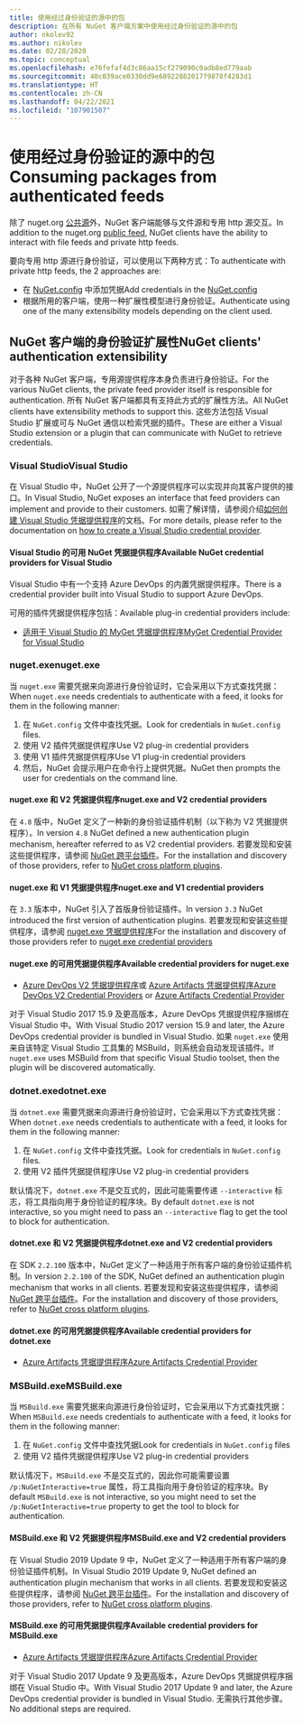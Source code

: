 ```yaml
---
title: 使用经过身份验证的源中的包
description: 在所有 NuGet 客户端方案中使用经过身份验证的源中的包
author: nkolev92
ms.author: nikolev
ms.date: 02/28/2020
ms.topic: conceptual
ms.openlocfilehash: e76fefaf4d3c86aa15cf279090c0adb8ed779aab
ms.sourcegitcommit: 40c039ace0330dd9e68922882017f9878f4283d1
ms.translationtype: HT
ms.contentlocale: zh-CN
ms.lasthandoff: 04/22/2021
ms.locfileid: "107901507"
---
```

# <a name="consuming-packages-from-authenticated-feeds"></a><span data-ttu-id="3be3e-103">使用经过身份验证的源中的包</span><span class="sxs-lookup"><span data-stu-id="3be3e-103">Consuming packages from authenticated feeds</span></span>

<span data-ttu-id="3be3e-104">除了 nuget.org [公共源](https://api.nuget.org/v3/index.json)外，NuGet 客户端能够与文件源和专用 http 源交互。</span><span class="sxs-lookup"><span data-stu-id="3be3e-104">In addition to the nuget.org [public feed](https://api.nuget.org/v3/index.json), NuGet clients have the ability to interact with file feeds and private http feeds.</span></span>


<span data-ttu-id="3be3e-105">要向专用 http 源进行身份验证，可以使用以下两种方式：</span><span class="sxs-lookup"><span data-stu-id="3be3e-105">To authenticate with private http feeds, the 2 approaches are:</span></span>

* <span data-ttu-id="3be3e-106">在 [NuGet.config](../reference/nuget-config-file.md#packagesourcecredentials) 中添加凭据</span><span class="sxs-lookup"><span data-stu-id="3be3e-106">Add credentials in the [NuGet.config](../reference/nuget-config-file.md#packagesourcecredentials)</span></span>
* <span data-ttu-id="3be3e-107">根据所用的客户端，使用一种扩展性模型进行身份验证。</span><span class="sxs-lookup"><span data-stu-id="3be3e-107">Authenticate using one of the many extensibility models depending on the client used.</span></span>

## <a name="nuget-clients-authentication-extensibility"></a><span data-ttu-id="3be3e-108">NuGet 客户端的身份验证扩展性</span><span class="sxs-lookup"><span data-stu-id="3be3e-108">NuGet clients' authentication extensibility</span></span>

<span data-ttu-id="3be3e-109">对于各种 NuGet 客户端，专用源提供程序本身负责进行身份验证。</span><span class="sxs-lookup"><span data-stu-id="3be3e-109">For the various NuGet clients, the private feed provider itself is responsible for authentication.</span></span>
<span data-ttu-id="3be3e-110">所有 NuGet 客户端都具有支持此方式的扩展性方法。</span><span class="sxs-lookup"><span data-stu-id="3be3e-110">All NuGet clients have extensibility methods to support this.</span></span> <span data-ttu-id="3be3e-111">这些方法包括 Visual Studio 扩展或可与 NuGet 通信以检索凭据的插件。</span><span class="sxs-lookup"><span data-stu-id="3be3e-111">These are either a Visual Studio extension or a plugin that can communicate with NuGet to retrieve credentials.</span></span>

### <a name="visual-studio"></a><span data-ttu-id="3be3e-112">Visual Studio</span><span class="sxs-lookup"><span data-stu-id="3be3e-112">Visual Studio</span></span>

<span data-ttu-id="3be3e-113">在 Visual Studio 中，NuGet 公开了一个源提供程序可以实现并向其客户提供的接口。</span><span class="sxs-lookup"><span data-stu-id="3be3e-113">In Visual Studio, NuGet exposes an interface that feed providers can implement and provide to their customers.</span></span> <span data-ttu-id="3be3e-114">如需了解详情，请参阅介绍[如何创建 Visual Studio 凭据提供程序](../reference/extensibility/NuGet-Credential-Providers-for-Visual-Studio.md)的文档。</span><span class="sxs-lookup"><span data-stu-id="3be3e-114">For more details, please refer to the documentation on [how to create a Visual Studio credential provider](../reference/extensibility/NuGet-Credential-Providers-for-Visual-Studio.md).</span></span>

#### <a name="available-nuget-credential-providers-for-visual-studio"></a><span data-ttu-id="3be3e-115">Visual Studio 的可用 NuGet 凭据提供程序</span><span class="sxs-lookup"><span data-stu-id="3be3e-115">Available NuGet credential providers for Visual Studio</span></span>

<span data-ttu-id="3be3e-116">Visual Studio 中有一个支持 Azure DevOps 的内置凭据提供程序。</span><span class="sxs-lookup"><span data-stu-id="3be3e-116">There is a credential provider built into Visual Studio to support Azure DevOps.</span></span>


<span data-ttu-id="3be3e-117">可用的插件凭据提供程序包括：</span><span class="sxs-lookup"><span data-stu-id="3be3e-117">Available plug-in credential providers include:</span></span>

* [<span data-ttu-id="3be3e-118">适用于 Visual Studio 的 MyGet 凭据提供程序</span><span class="sxs-lookup"><span data-stu-id="3be3e-118">MyGet Credential Provider for Visual Studio</span></span>](http://docs.myget.org/docs/reference/credential-provider-for-visual-studio)

### <a name="nugetexe"></a><span data-ttu-id="3be3e-119">nuget.exe</span><span class="sxs-lookup"><span data-stu-id="3be3e-119">nuget.exe</span></span>

<span data-ttu-id="3be3e-120">当 `nuget.exe` 需要凭据来向源进行身份验证时，它会采用以下方式查找凭据：</span><span class="sxs-lookup"><span data-stu-id="3be3e-120">When `nuget.exe` needs credentials to authenticate with a feed, it looks for them in the following manner:</span></span>

1. <span data-ttu-id="3be3e-121">在 `NuGet.config` 文件中查找凭据。</span><span class="sxs-lookup"><span data-stu-id="3be3e-121">Look for credentials in `NuGet.config` files.</span></span>
1. <span data-ttu-id="3be3e-122">使用 V2 插件凭据提供程序</span><span class="sxs-lookup"><span data-stu-id="3be3e-122">Use V2 plug-in credential providers</span></span>
1. <span data-ttu-id="3be3e-123">使用 V1 插件凭据提供程序</span><span class="sxs-lookup"><span data-stu-id="3be3e-123">Use V1 plug-in credential providers</span></span>
1. <span data-ttu-id="3be3e-124">然后，NuGet 会提示用户在命令行上提供凭据。</span><span class="sxs-lookup"><span data-stu-id="3be3e-124">NuGet then prompts the user for credentials on the command line.</span></span>

#### <a name="nugetexe-and-v2-credential-providers"></a><span data-ttu-id="3be3e-125">nuget.exe 和 V2 凭据提供程序</span><span class="sxs-lookup"><span data-stu-id="3be3e-125">nuget.exe and V2 credential providers</span></span>

<span data-ttu-id="3be3e-126">在 `4.8` 版中，NuGet 定义了一种新的身份验证插件机制（以下称为 V2 凭据提供程序）。</span><span class="sxs-lookup"><span data-stu-id="3be3e-126">In version `4.8` NuGet defined a new authentication plugin mechanism, hereafter referred to as V2 credential providers.</span></span>
<span data-ttu-id="3be3e-127">若要发现和安装这些提供程序，请参阅 [NuGet 跨平台插件](../reference/extensibility/NuGet-Cross-Platform-Plugins.md#plugin-installation-and-discovery)。</span><span class="sxs-lookup"><span data-stu-id="3be3e-127">For the installation and discovery of those providers, refer to [NuGet cross platform plugins](../reference/extensibility/NuGet-Cross-Platform-Plugins.md#plugin-installation-and-discovery).</span></span>

#### <a name="nugetexe-and-v1-credential-providers"></a><span data-ttu-id="3be3e-128">nuget.exe 和 V1 凭据提供程序</span><span class="sxs-lookup"><span data-stu-id="3be3e-128">nuget.exe and V1 credential providers</span></span>

<span data-ttu-id="3be3e-129">在 `3.3` 版本中，NuGet 引入了首版身份验证插件。</span><span class="sxs-lookup"><span data-stu-id="3be3e-129">In version `3.3` NuGet introduced the first version of authentication plugins.</span></span>
<span data-ttu-id="3be3e-130">若要发现和安装这些提供程序，请参阅 [nuget.exe 凭据提供程序](../reference/extensibility/nuget-exe-Credential-Providers.md#nugetexe-credential-provider-discovery)</span><span class="sxs-lookup"><span data-stu-id="3be3e-130">For the installation and discovery of those providers refer to [nuget.exe credential providers](../reference/extensibility/nuget-exe-Credential-Providers.md#nugetexe-credential-provider-discovery)</span></span>

#### <a name="available-credential-providers-for-nugetexe"></a><span data-ttu-id="3be3e-131">nuget.exe 的可用凭据提供程序</span><span class="sxs-lookup"><span data-stu-id="3be3e-131">Available credential providers for nuget.exe</span></span>

* <span data-ttu-id="3be3e-132">[Azure DevOps V2 凭据提供程序](/azure/devops/artifacts/nuget/nuget-exe#add-a-feed-to-nuget-482-or-later)或 [Azure Artifacts 凭据提供程序](https://github.com/microsoft/artifacts-credprovider)</span><span class="sxs-lookup"><span data-stu-id="3be3e-132">[Azure DevOps V2 Credential Providers](/azure/devops/artifacts/nuget/nuget-exe#add-a-feed-to-nuget-482-or-later) or [Azure Artifacts Credential Provider](https://github.com/microsoft/artifacts-credprovider)</span></span>

<span data-ttu-id="3be3e-133">对于 Visual Studio 2017 15.9 及更高版本，Azure DevOps 凭据提供程序捆绑在 Visual Studio 中。</span><span class="sxs-lookup"><span data-stu-id="3be3e-133">With Visual Studio 2017 version 15.9 and later, the Azure DevOps credential provider is bundled in Visual Studio.</span></span>
<span data-ttu-id="3be3e-134">如果 `nuget.exe` 使用来自该特定 Visual Studio 工具集的 MSBuild，则系统会自动发现该插件。</span><span class="sxs-lookup"><span data-stu-id="3be3e-134">If `nuget.exe` uses MSBuild from that specific Visual Studio toolset, then the plugin will be discovered automatically.</span></span>

### <a name="dotnetexe"></a><span data-ttu-id="3be3e-135">dotnet.exe</span><span class="sxs-lookup"><span data-stu-id="3be3e-135">dotnet.exe</span></span>

<span data-ttu-id="3be3e-136">当 `dotnet.exe` 需要凭据来向源进行身份验证时，它会采用以下方式查找凭据：</span><span class="sxs-lookup"><span data-stu-id="3be3e-136">When `dotnet.exe` needs credentials to authenticate with a feed, it looks for them in the following manner:</span></span>

1. <span data-ttu-id="3be3e-137">在 `NuGet.config` 文件中查找凭据。</span><span class="sxs-lookup"><span data-stu-id="3be3e-137">Look for credentials in `NuGet.config` files.</span></span>
1. <span data-ttu-id="3be3e-138">使用 V2 插件凭据提供程序</span><span class="sxs-lookup"><span data-stu-id="3be3e-138">Use V2 plug-in credential providers</span></span>

<span data-ttu-id="3be3e-139">默认情况下，`dotnet.exe` 不是交互式的，因此可能需要传递 `--interactive` 标志，将工具指向用于身份验证的程序块。</span><span class="sxs-lookup"><span data-stu-id="3be3e-139">By default `dotnet.exe` is not interactive, so you might need to pass an `--interactive` flag to get the tool to block for authentication.</span></span>

#### <a name="dotnetexe-and-v2-credential-providers"></a><span data-ttu-id="3be3e-140">dotnet.exe 和 V2 凭据提供程序</span><span class="sxs-lookup"><span data-stu-id="3be3e-140">dotnet.exe and V2 credential providers</span></span>

<span data-ttu-id="3be3e-141">在 SDK `2.2.100` 版本中，NuGet 定义了一种适用于所有客户端的身份验证插件机制。</span><span class="sxs-lookup"><span data-stu-id="3be3e-141">In version `2.2.100` of the SDK, NuGet defined an authentication plugin mechanism that works in all clients.</span></span>
<span data-ttu-id="3be3e-142">若要发现和安装这些提供程序，请参阅 [NuGet 跨平台插件](../reference/extensibility/NuGet-Cross-Platform-Plugins.md#plugin-installation-and-discovery)。</span><span class="sxs-lookup"><span data-stu-id="3be3e-142">For the installation and discovery of those providers, refer to [NuGet cross platform plugins](../reference/extensibility/NuGet-Cross-Platform-Plugins.md#plugin-installation-and-discovery).</span></span>

#### <a name="available-credential-providers-for-dotnetexe"></a><span data-ttu-id="3be3e-143">dotnet.exe 的可用凭据提供程序</span><span class="sxs-lookup"><span data-stu-id="3be3e-143">Available credential providers for dotnet.exe</span></span>

* [<span data-ttu-id="3be3e-144">Azure Artifacts 凭据提供程序</span><span class="sxs-lookup"><span data-stu-id="3be3e-144">Azure Artifacts Credential Provider</span></span>](https://github.com/microsoft/artifacts-credprovider)

### <a name="msbuildexe"></a><span data-ttu-id="3be3e-145">MSBuild.exe</span><span class="sxs-lookup"><span data-stu-id="3be3e-145">MSBuild.exe</span></span>

<span data-ttu-id="3be3e-146">当 `MSBuild.exe` 需要凭据来向源进行身份验证时，它会采用以下方式查找凭据：</span><span class="sxs-lookup"><span data-stu-id="3be3e-146">When `MSBuild.exe` needs credentials to authenticate with a feed, it looks for them in the following manner:</span></span>

1. <span data-ttu-id="3be3e-147">在 `NuGet.config` 文件中查找凭据</span><span class="sxs-lookup"><span data-stu-id="3be3e-147">Look for credentials in `NuGet.config` files</span></span>
1. <span data-ttu-id="3be3e-148">使用 V2 插件凭据提供程序</span><span class="sxs-lookup"><span data-stu-id="3be3e-148">Use V2 plug-in credential providers</span></span>

<span data-ttu-id="3be3e-149">默认情况下，`MSBuild.exe` 不是交互式的，因此你可能需要设置 `/p:NuGetInteractive=true` 属性，将工具指向用于身份验证的程序块。</span><span class="sxs-lookup"><span data-stu-id="3be3e-149">By default `MSBuild.exe` is not interactive, so you might need to set the `/p:NuGetInteractive=true` property to get the tool to block for authentication.</span></span>

#### <a name="msbuildexe-and-v2-credential-providers"></a><span data-ttu-id="3be3e-150">MSBuild.exe 和 V2 凭据提供程序</span><span class="sxs-lookup"><span data-stu-id="3be3e-150">MSBuild.exe and V2 credential providers</span></span>

<span data-ttu-id="3be3e-151">在 Visual Studio 2019 Update 9 中，NuGet 定义了一种适用于所有客户端的身份验证插件机制。</span><span class="sxs-lookup"><span data-stu-id="3be3e-151">In Visual Studio 2019 Update 9, NuGet defined an authentication plugin mechanism that works in all clients.</span></span>
<span data-ttu-id="3be3e-152">若要发现和安装这些提供程序，请参阅 [NuGet 跨平台插件](../reference/extensibility/NuGet-Cross-Platform-Plugins.md#plugin-installation-and-discovery)。</span><span class="sxs-lookup"><span data-stu-id="3be3e-152">For the installation and discovery of those providers, refer to [NuGet cross platform plugins](../reference/extensibility/NuGet-Cross-Platform-Plugins.md#plugin-installation-and-discovery).</span></span>

#### <a name="available-credential-providers-for-msbuildexe"></a><span data-ttu-id="3be3e-153">MSBuild.exe 的可用凭据提供程序</span><span class="sxs-lookup"><span data-stu-id="3be3e-153">Available credential providers for MSBuild.exe</span></span>

* [<span data-ttu-id="3be3e-154">Azure Artifacts 凭据提供程序</span><span class="sxs-lookup"><span data-stu-id="3be3e-154">Azure Artifacts Credential Provider</span></span>](https://github.com/microsoft/artifacts-credprovider)

<span data-ttu-id="3be3e-155">对于 Visual Studio 2017 Update 9 及更高版本，Azure DevOps 凭据提供程序捆绑在 Visual Studio 中。</span><span class="sxs-lookup"><span data-stu-id="3be3e-155">With Visual Studio 2017 Update 9 and later, the Azure DevOps credential provider is bundled in Visual Studio.</span></span> <span data-ttu-id="3be3e-156">无需执行其他步骤。</span><span class="sxs-lookup"><span data-stu-id="3be3e-156">No additional steps are required.</span></span>

